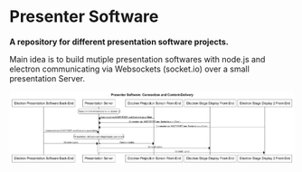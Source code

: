 # Presenter Software

**A repository for different presentation software projects.**

Main idea is to build mutiple presentation softwares with node.js and electron communicating via Websockets (socket.io) over a small presentation Server.

![Image](sequenceDiagram01.png?raw=true)
